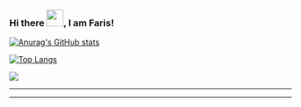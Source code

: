 ### Hi there <img src="https://raw.githubusercontent.com/MartinHeinz/MartinHeinz/master/wave.gif" width="30px">, I am Faris!

[![Anurag's GitHub stats](https://github-readme-stats.vercel.app/api?username=faris-07)](https://github.com/anuraghazra/github-readme-stats)

[![Top Langs](https://github-readme-stats.vercel.app/api/top-langs/?username=faris-07&layout=compact)](https://github.com/anuraghazra/github-readme-stats)

<a href=""> <img align="center" src="https://github-readme-stats-sigma-five.vercel.app/api/top-langs/?username=YulietM&theme=react&line_height=40&hide=css"/> </a>

---


---
<!--
**Faris-07/Faris-07** is a ✨ _special_ ✨ repository because its `README.md` (this file) appears on your GitHub profile.

Here are some ideas to get you started:

- 🔭 I’m currently working on ...
- 🌱 I’m currently learning ...
- 👯 I’m looking to collaborate on ...
- 🤔 I’m looking for help with ...
- 💬 Ask me about ...
- 📫 How to reach me: ...
- 😄 Pronouns: ...
- ⚡ Fun fact: ...
-->

